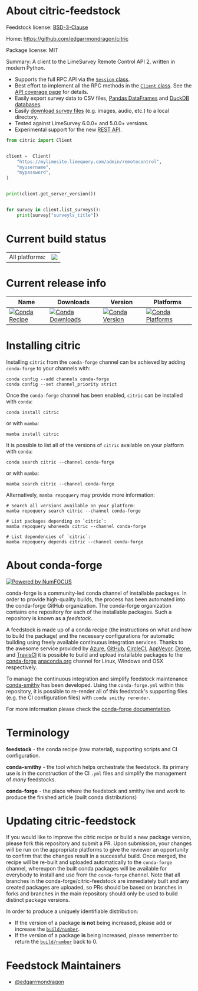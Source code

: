 About citric-feedstock
======================

Feedstock license: [BSD-3-Clause](https://github.com/conda-forge/citric-feedstock/blob/main/LICENSE.txt)

Home: https://github.com/edgarrmondragon/citric

Package license: MIT

Summary: A client to the LimeSurvey Remote Control API 2, written in modern Python.



- Supports the full RPC API via the [`Session` class](https://citric.readthedocs.io/en/latest/_api/citric/session/index.html#citric.session.Session).
- Best effort to implement all the RPC methods in the [`Client` class](https://citric.readthedocs.io/en/stable/_api/citric/index.html#citric.Client). See the [API coverage page](https://citric.readthedocs.io/en/stable/rpc_coverage.html) for details.
- Easily export survey data to CSV files, [Pandas DataFrames](https://citric.readthedocs.io/en/stable/how-to.html#export-responses-to-a-pandas-dataframe) and [DuckDB databases](https://citric.readthedocs.io/en/stable/how-to.html#export-responses-to-a-duckdb-database-and-analyze-with-sql).
- Easily [download survey files](https://citric.readthedocs.io/en/stable/how-to.html#get-files-uploaded-to-a-survey-and-move-them-to-s3) (e.g. images, audio, etc.) to a local directory.
- Tested against LimeSurvey 6.0.0+ and 5.0.0+ versions.
- Experimental support for the new [REST API](https://manual.limesurvey.org/REST_API).



```python
from citric import Client


client =  Client(
    "https://mylimesite.limequery.com/admin/remotecontrol",
    "myusername",
    "mypassword",
)


print(client.get_server_version())


for survey in client.list_surveys():
    print(survey["surveyls_title"])
```


Current build status
====================


<table><tr><td>All platforms:</td>
    <td>
      <a href="https://dev.azure.com/conda-forge/feedstock-builds/_build/latest?definitionId=21045&branchName=main">
        <img src="https://dev.azure.com/conda-forge/feedstock-builds/_apis/build/status/citric-feedstock?branchName=main">
      </a>
    </td>
  </tr>
</table>

Current release info
====================

| Name | Downloads | Version | Platforms |
| --- | --- | --- | --- |
| [![Conda Recipe](https://img.shields.io/badge/recipe-citric-green.svg)](https://anaconda.org/conda-forge/citric) | [![Conda Downloads](https://img.shields.io/conda/dn/conda-forge/citric.svg)](https://anaconda.org/conda-forge/citric) | [![Conda Version](https://img.shields.io/conda/vn/conda-forge/citric.svg)](https://anaconda.org/conda-forge/citric) | [![Conda Platforms](https://img.shields.io/conda/pn/conda-forge/citric.svg)](https://anaconda.org/conda-forge/citric) |

Installing citric
=================

Installing `citric` from the `conda-forge` channel can be achieved by adding `conda-forge` to your channels with:

```
conda config --add channels conda-forge
conda config --set channel_priority strict
```

Once the `conda-forge` channel has been enabled, `citric` can be installed with `conda`:

```
conda install citric
```

or with `mamba`:

```
mamba install citric
```

It is possible to list all of the versions of `citric` available on your platform with `conda`:

```
conda search citric --channel conda-forge
```

or with `mamba`:

```
mamba search citric --channel conda-forge
```

Alternatively, `mamba repoquery` may provide more information:

```
# Search all versions available on your platform:
mamba repoquery search citric --channel conda-forge

# List packages depending on `citric`:
mamba repoquery whoneeds citric --channel conda-forge

# List dependencies of `citric`:
mamba repoquery depends citric --channel conda-forge
```


About conda-forge
=================

[![Powered by
NumFOCUS](https://img.shields.io/badge/powered%20by-NumFOCUS-orange.svg?style=flat&colorA=E1523D&colorB=007D8A)](https://numfocus.org)

conda-forge is a community-led conda channel of installable packages.
In order to provide high-quality builds, the process has been automated into the
conda-forge GitHub organization. The conda-forge organization contains one repository
for each of the installable packages. Such a repository is known as a *feedstock*.

A feedstock is made up of a conda recipe (the instructions on what and how to build
the package) and the necessary configurations for automatic building using freely
available continuous integration services. Thanks to the awesome service provided by
[Azure](https://azure.microsoft.com/en-us/services/devops/), [GitHub](https://github.com/),
[CircleCI](https://circleci.com/), [AppVeyor](https://www.appveyor.com/),
[Drone](https://cloud.drone.io/welcome), and [TravisCI](https://travis-ci.com/)
it is possible to build and upload installable packages to the
[conda-forge](https://anaconda.org/conda-forge) [anaconda.org](https://anaconda.org/)
channel for Linux, Windows and OSX respectively.

To manage the continuous integration and simplify feedstock maintenance
[conda-smithy](https://github.com/conda-forge/conda-smithy) has been developed.
Using the ``conda-forge.yml`` within this repository, it is possible to re-render all of
this feedstock's supporting files (e.g. the CI configuration files) with ``conda smithy rerender``.

For more information please check the [conda-forge documentation](https://conda-forge.org/docs/).

Terminology
===========

**feedstock** - the conda recipe (raw material), supporting scripts and CI configuration.

**conda-smithy** - the tool which helps orchestrate the feedstock.
                   Its primary use is in the construction of the CI ``.yml`` files
                   and simplify the management of *many* feedstocks.

**conda-forge** - the place where the feedstock and smithy live and work to
                  produce the finished article (built conda distributions)


Updating citric-feedstock
=========================

If you would like to improve the citric recipe or build a new
package version, please fork this repository and submit a PR. Upon submission,
your changes will be run on the appropriate platforms to give the reviewer an
opportunity to confirm that the changes result in a successful build. Once
merged, the recipe will be re-built and uploaded automatically to the
`conda-forge` channel, whereupon the built conda packages will be available for
everybody to install and use from the `conda-forge` channel.
Note that all branches in the conda-forge/citric-feedstock are
immediately built and any created packages are uploaded, so PRs should be based
on branches in forks and branches in the main repository should only be used to
build distinct package versions.

In order to produce a uniquely identifiable distribution:
 * If the version of a package **is not** being increased, please add or increase
   the [``build/number``](https://docs.conda.io/projects/conda-build/en/latest/resources/define-metadata.html#build-number-and-string).
 * If the version of a package **is** being increased, please remember to return
   the [``build/number``](https://docs.conda.io/projects/conda-build/en/latest/resources/define-metadata.html#build-number-and-string)
   back to 0.

Feedstock Maintainers
=====================

* [@edgarrmondragon](https://github.com/edgarrmondragon/)

